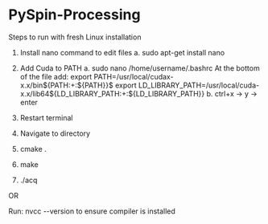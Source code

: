 # PySpin-Processing

Steps to run with fresh Linux installation


1. Install nano command to edit files
  a. sudo apt-get install nano

2. Add Cuda to PATH
  a. sudo nano /home/username/.bashrc
  At the bottom of the file add:
  export PATH=/usr/local/cudax-x.x/bin${PATH:+:${PATH}}$
  export LD_LIBRARY_PATH=/usr/local/cuda-x.x/lib64${LD_LIBRARY_PATH:+:${LD_LIBRARY_PATH}} 
  b. ctrl+x -> y -> enter

3. Restart terminal

4. Navigate to directory

5. cmake .

6. make

7. ./acq

OR

Run: nvcc --version to ensure compiler is installed
